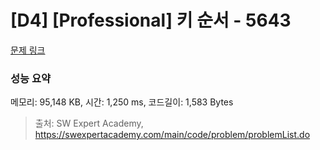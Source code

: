 # [D4] [Professional] 키 순서 - 5643 

[문제 링크](https://swexpertacademy.com/main/code/problem/problemDetail.do?contestProbId=AWXQsLWKd5cDFAUo) 

### 성능 요약

메모리: 95,148 KB, 시간: 1,250 ms, 코드길이: 1,583 Bytes



> 출처: SW Expert Academy, https://swexpertacademy.com/main/code/problem/problemList.do